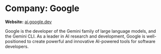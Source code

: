 # Company: Google

**Website:** [ai.google.dev](https://ai.google.dev/)

Google is the developer of the Gemini family of large language models, and the Gemini CLI. As a leader in AI research and development, Google is well-positioned to create powerful and innovative AI-powered tools for software developers.
